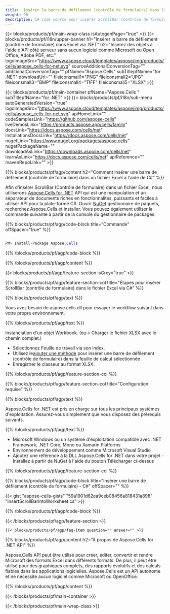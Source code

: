 ```yaml
---
title:  Insérer la barre de défilement (contrôle de formulaire) dans Excel via .NET
weight: 90
description: C# code source pour insérer ScrollBar (contrôle de formulaire) dans Excel sur .NET Framework, .NET Core, Mono ou Xamarin Platforms.
---
```

{{< blocks/products/pf/main-wrap-class isAutogenPage="true" >}}
{{< blocks/products/pf/i18n/upper-banner h1="Insérer la barre de défilement (contrôle de formulaire) dans Excel via .NET" h2="Insérez des objets à l\'aide d\'API côté serveur sans aucun logiciel comme Microsoft ou Open Office, Adobe PDF, etc." logoImageSrc="https://www.aspose.cloud/templates/aspose/img/products/cells/aspose_cells-for-net.svg" sourceAdditionalConversionTag="" additionalConversionTag="" pfName="Aspose.Cells" subTitlepfName="for .NET" downloadUrl="" fileiconsmall1="PNG" fileiconsmall2="JPG" fileiconsmall3="BMP" fileiconsmall4="TIFF" fileiconsmall5="XLSX" >}}

{{< blocks/products/pf/main-container pfName="Aspose.Cells " subTitlepfName="for .NET" >}}
{{< blocks/products/pf/i18n/sub-menu autoGeneratedVersion="true" logoImageSrc="https://www.aspose.cloud/templates/aspose/img/products/cells/aspose_cells-for-net.svg" apiHomeLink="" codeSamplesLink="https://github.com/aspose-cells" liveDemosLink="https://products.aspose.app/cells/family" docsLink="https://docs.aspose.com/cells/net" installationsDocsLink="https://docs.aspose.com/cells/net" nugetLink="https://www.nuget.org/packages/aspose.cells" nugetPackageName="" downloadAsLink="https://downloads.aspose.com/cells/net" learnAsLink="https://docs.aspose.com/cells/net" apiReference="" mavenRepoLink="" >}}

{{% blocks/products/pf/agp/content h2="Comment insérer une barre de défilement (contrôle de formulaire) dans un fichier Excel à l\'aide de C#" %}}

 Afin d'insérer ScrollBar (Contrôle de formulaire) dans un fichier Excel, nous utiliserons
 [Aspose.Cells for .NET](https://products.aspose.com/cells/net) 
API qui est une manipulation et un séparateur de documents riches en fonctionnalités, puissants et faciles à utiliser API pour la plate-forme C#. Ouvrir
 [NuGet](https://www.nuget.org/packages/aspose.cells) 
 gestionnaire de paquets, recherchez
 Aspose.Cells 
 et installer. Vous pouvez également utiliser la commande suivante à partir de la console du gestionnaire de packages.

{{% blocks/products/pf/agp/code-block title="Commande" offSpacer="true" %}}

```cs

PM> Install-Package Aspose.Cells

```

{{% /blocks/products/pf/agp/code-block %}}

{{% /blocks/products/pf/agp/content %}}

{{< blocks/products/pf/agp/feature-section isGrey="true" >}}

{{% blocks/products/pf/agp/feature-section-col title="Étapes pour insérer ScrollBar (contrôle de formulaire) dans le fichier Excel via C#" %}}

{{% blocks/products/pf/agp/text %}}

Vous avez besoin de aspose.cells.dll pour essayer le workflow suivant dans votre propre environnement.

{{% /blocks/products/pf/agp/text %}}

Instanciation d'un objet Workbook. (ou-> Charger le fichier XLSX avec le chemin complet.)
+ Sélectionnez Feuille de travail via son index.
 + Utilisez le[ajouter une méthode](https://reference.aspose.com/cells/net/aspose.cells.drawing/shapecollection/methods/addscrollbar) pour insérer une barre de défilement (contrôle de formulaire) dans la feuille de calcul sélectionnée
+ Enregistrer le classeur au format XLSX.

{{% /blocks/products/pf/agp/feature-section-col %}}

{{% blocks/products/pf/agp/feature-section-col title="Configuration requise" %}}

{{% blocks/products/pf/agp/text %}}

 Aspose.Cells for .NET est pris en charge sur tous les principaux systèmes d'exploitation. Assurez-vous simplement que vous disposez des prérequis suivants.

{{% /blocks/products/pf/agp/text %}}

-  Microsoft Windows ou un système d'exploitation compatible avec .NET Framework, .NET Core, Mono ou Xamarin Platforms
-  Environnement de développement comme Microsoft Visual Studio
-  Ajoutez une référence à la DLL Aspose.Cells for .NET dans votre projet - Installez à partir de NuGet à l'aide du bouton Télécharger ci-dessus

{{% /blocks/products/pf/agp/feature-section-col %}}

{{% blocks/products/pf/agp/code-block title="Insérer une barre de défilement (contrôle de formulaire) - C#" offSpacer="" %}}

{{< gist "aspose-cells-gists" "59a1901d62ea9ceb08456a818431a898" "InsertScrollBarIntoWorksheet.cs" >}}

{{% /blocks/products/pf/agp/code-block %}}

{{< /blocks/products/pf/agp/feature-section >}}

    {{< blocks/products/pf/agp/faq-item question="" answer="" >}}
 

<!-- aboutfile Starts -->

{{% blocks/products/pf/agp/content h2="À propos de Aspose.Cells for .NET API" %}}

 Aspose.Cells API peut être utilisé pour créer, éditer, convertir et rendre Microsoft des formats Excel dans différents formats. De plus, il peut être utilisé pour des graphiques complets, des rapports évolutifs et des calculs fiables dans les applications logicielles. Aspose.Cells est un API autonome et ne nécessite aucun logiciel comme Microsoft ou OpenOffice.

{{% /blocks/products/pf/agp/content %}}



<!-- aboutfile Ends -->
<!--
{{< blocks/products/pf/agp/other-supported-section title="Other Supported Splitting Formats" subTitle="Using C#, One can also split large file into chunks of many other file formats including." >}}

{{< blocks/products/pf/agp/other-supported-section-item href="https://products.aspose.com/cells/net/splitter/ods/" name="ODS" description="OpenDocument Spreadsheet File" >}}
{{< blocks/products/pf/agp/other-supported-section-item href="https://products.aspose.com/cells/net/splitter/xls/" name="XLS" description="Excel Binary Format" >}}
{{< blocks/products/pf/agp/other-supported-section-item href="https://products.aspose.com/cells/net/splitter/xlsb/" name="XLSB" description="Binary Excel Workbook File" >}}
{{< blocks/products/pf/agp/other-supported-section-item href="https://products.aspose.com/cells/net/splitter/xlsm/" name="XLSM" description="Spreadsheet File" >}}

{{< /blocks/products/pf/agp/other-supported-section >}}

-->

{{< /blocks/products/pf/main-container >}}
    
{{< /blocks/products/pf/main-wrap-class >}}
